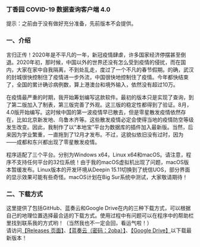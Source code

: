 ### 丁香园 COVID-19 数据查询客户端 4.0
提示：之前由于没有做好充分准备，先前版本不会提供。

### 一、介绍
  言归正传！2020年是不平凡的一年，新冠疫情肆虐，许多国家经济停摆甚至倒退。2020年初，那时候，中国以外的世界还没有怎么受到疫情的侵扰，而在国内，大家在家中自我隔离，不到处乱走，度过了一个不凡的春节假期。的确，武汉的封城很快控制住了疫情进一步外流，中国很快地控制住了疫情。今年都快结束了，全国的累计确诊病例数，算上港澳台和境外输入，依然没有超过10万。  
  
  在疫情最严重的时期，我开始筹划编写这款软件。最初的版本只是实现了查询，到了第二版加入了制表，第三版完善了外观。这三版的稳定性都得到了验证。8月，4.0版开始编写。这时候中国的第一波疫情早已散去，但是零星散发疫情依然存在，比如北京新发地、乌鲁木齐等。这些散发疫情必定会使得当地的疫情防空等级发生改变。因此，我制作了以“本地宝”平台为数据库的插件加入最新版。当然，后来因为学业繁重，一直拖到了12月才发布。不过，这貌似依旧没有过时，因为——成都和东兴都出现了零星散发疫情。  
  
  程序适配了三个平台。分别为Windows x64，Linux x64和macOS。请注意，程序不支持任何平台的32位系统！由于我的macOS虚拟机出现了问题，macOS版本暂缓发布。Linux版本的开发环境从Deepin 15.11切换到了统信UOS，部分界面的显示效果可能有些奇怪。macOS计划在Big Sur系统中测试，大家敬请期待！ 
  
### 二、下载方式
  这里提供了包括GitHub、蓝奏云和Google Drive在内的三种下载方式，可以根据自己的地理位置选择最合适的下载方式。使用过程中有问题可以在程序中的帮助栏里找到联系我的方式哟！（当然我也不一定会回，看运气啦！）    
  请访问[【Releases 页面】](https://github.com/luoyanze07/dxy-covid/releases)、[【蓝奏云（密码：2oba）】](https://luoyanze07.lanzous.com/b0100xsng)、[【Google Drive】](https://drive.google.com/drive/folders/1tq-k73KKhfDJZI0iZEE7XADYX5Ca84Yx?usp=sharing)以下载最新版本！
